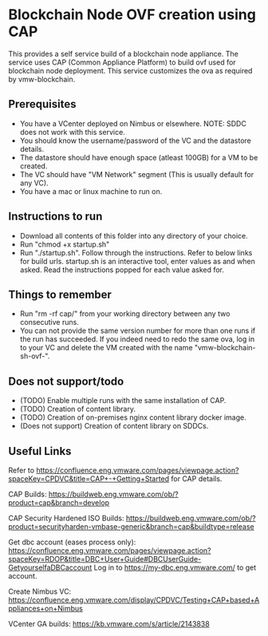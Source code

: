 # Blockchain Node OVF creation using CAP
This provides a self service build of a blockchain node appliance. 
The service uses CAP (Common Appliance Platform) to build ovf used for blockchain node deployment.
This service customizes the ova as required by vmw-blockchain.

## Prerequisites
- You have a VCenter deployed on Nimbus or elsewhere.
NOTE: SDDC does not work with this service.
- You should know the username/password of the VC and the datastore details.
- The datastore should have enough space (atleast 100GB) for a VM to be created.
- The VC should have "VM Network" segment (This is usually default for any VC).
- You have a mac or linux machine to run on.

## Instructions to run
- Download all contents of this folder into any directory of your choice.
- Run "chmod +x startup.sh"
- Run "./startup.sh". Follow through the instructions. Refer to below links for build urls.
startup.sh is an interactive tool, enter values as and when asked. Read the instructions popped for each value asked for.

## Things to remember
- Run "rm -rf cap/" from your working directory between any two consecutive runs.
- You can not provide the same version number for more than one runs if the run has succeeded.
If you indeed need to redo the same ova, log in to your VC and delete the VM created with the name "vmw-blockchain-sh-ovf-<your version number>".

## Does not support/todo
- (TODO) Enable multiple runs with the same installation of CAP.
- (TODO) Creation of content library.
- (TODO) Creation of on-premises nginx content library docker image.
- (Does not support) Creation of content library on SDDCs.

## Useful Links
Refer to https://confluence.eng.vmware.com/pages/viewpage.action?spaceKey=CPDVC&title=CAP+-+Getting+Started for CAP details.

CAP Builds: https://buildweb.eng.vmware.com/ob/?product=cap&branch=develop

CAP Security Hardened ISO Builds: https://buildweb.eng.vmware.com/ob/?product=securityharden-vmbase-generic&branch=cap&buildtype=release

Get dbc account (eases process only): https://confluence.eng.vmware.com/pages/viewpage.action?spaceKey=RDOP&title=DBC+User+Guide#DBCUserGuide-GetyourselfaDBCaccount
Log in to https://my-dbc.eng.vmware.com/ to get account.

Create Nimbus VC: https://confluence.eng.vmware.com/display/CPDVC/Testing+CAP+based+Appliances+on+Nimbus

VCenter GA builds: https://kb.vmware.com/s/article/2143838